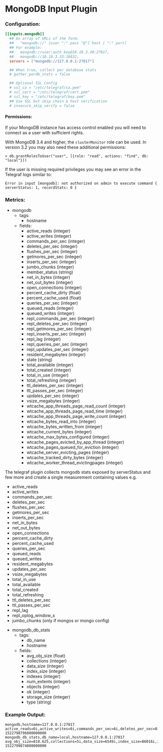 # MongoDB Input Plugin

### Configuration:

```toml
[[inputs.mongodb]]
  ## An array of URLs of the form:
  ##   "mongodb://" [user ":" pass "@"] host [ ":" port]
  ## For example:
  ##   mongodb://user:auth_key@10.10.3.30:27017,
  ##   mongodb://10.10.3.33:18832,
  servers = ["mongodb://127.0.0.1:27017"]

  ## When true, collect per database stats
  # gather_perdb_stats = false

  ## Optional SSL Config
  # ssl_ca = "/etc/telegraf/ca.pem"
  # ssl_cert = "/etc/telegraf/cert.pem"
  # ssl_key = "/etc/telegraf/key.pem"
  ## Use SSL but skip chain & host verification
  # insecure_skip_verify = false
```

#### Permissions:

If your MongoDB instance has access control enabled you will need to connect
as a user with sufficient rights.

With MongoDB 3.4 and higher, the `clusterMonitor` role can be used.  In
version 3.2 you may also need these additional permissions:
```
> db.grantRolesToUser("user", [{role: "read", actions: "find", db: "local"}])
```

If the user is missing required privileges you may see an error in the
Telegraf logs similar to:
```
Error in input [mongodb]: not authorized on admin to execute command { serverStatus: 1, recordStats: 0 }
```

### Metrics:

- mongodb
  - tags:
    - hostname
  - fields:
    - active_reads (integer)
    - active_writes (integer)
    - commands_per_sec (integer)
    - deletes_per_sec (integer)
    - flushes_per_sec (integer)
    - getmores_per_sec (integer)
    - inserts_per_sec (integer)
    - jumbo_chunks (integer)
    - member_status (string)
    - net_in_bytes (integer)
    - net_out_bytes (integer)
    - open_connections (integer)
    - percent_cache_dirty (float)
    - percent_cache_used (float)
    - queries_per_sec (integer)
    - queued_reads (integer)
    - queued_writes (integer)
    - repl_commands_per_sec (integer)
    - repl_deletes_per_sec (integer)
    - repl_getmores_per_sec (integer)
    - repl_inserts_per_sec (integer)
    - repl_lag (integer)
    - repl_queries_per_sec (integer)
    - repl_updates_per_sec (integer)
    - resident_megabytes (integer)
    - state (string)
    - total_available (integer)
    - total_created (integer)
    - total_in_use (integer)
    - total_refreshing (integer)
    - ttl_deletes_per_sec (integer)
    - ttl_passes_per_sec (integer)
    - updates_per_sec (integer)
    - vsize_megabytes (integer)
    - wtcache_app_threads_page_read_count (integer)
    - wtcache_app_threads_page_read_time (integer)
    - wtcache_app_threads_page_write_count (integer)
    - wtcache_bytes_read_into (integer)
    - wtcache_bytes_written_from (integer)
    - wtcache_current_bytes (integer)
    - wtcache_max_bytes_configured (integer)
    - wtcache_pages_evicted_by_app_thread (integer)
    - wtcache_pages_queued_for_eviction (integer)
    - wtcache_server_evicting_pages (integer)
    - wtcache_tracked_dirty_bytes (integer)
    - wtcache_worker_thread_evictingpages (integer)

The telegraf plugin collects mongodb stats exposed by serverStatus and few more
and create a single measurement containing values e.g.
 * active_reads
 * active_writes
 * commands_per_sec
 * deletes_per_sec
 * flushes_per_sec
 * getmores_per_sec
 * inserts_per_sec
 * net_in_bytes
 * net_out_bytes
 * open_connections
 * percent_cache_dirty
 * percent_cache_used
 * queries_per_sec
 * queued_reads
 * queued_writes
 * resident_megabytes
 * updates_per_sec
 * vsize_megabytes
 * total_in_use
 * total_available
 * total_created
 * total_refreshing
 * ttl_deletes_per_sec
 * ttl_passes_per_sec
 * repl_lag
 * repl_oplog_window_s
 * jumbo_chunks (only if mongos or mongo config)
- mongodb_db_stats
  - tags:
    - db_name
    - hostname
  - fields:
    - avg_obj_size (float)
    - collections (integer)
    - data_size (integer)
    - index_size (integer)
    - indexes (integer)
    - num_extents (integer)
    - objects (integer)
    - ok (integer)
    - storage_size (integer)
    - type (string)

### Example Output:
```
mongodb,hostname=127.0.0.1:27017 active_reads=0i,active_writes=0i,commands_per_sec=6i,deletes_per_sec=0i,flushes_per_sec=0i,getmores_per_sec=1i,inserts_per_sec=0i,jumbo_chunks=0i,member_status="PRI",net_in_bytes=851i,net_out_bytes=23904i,open_connections=6i,percent_cache_dirty=0,percent_cache_used=0,queries_per_sec=2i,queued_reads=0i,queued_writes=0i,repl_commands_per_sec=0i,repl_deletes_per_sec=0i,repl_getmores_per_sec=0i,repl_inserts_per_sec=0i,repl_lag=0i,repl_queries_per_sec=0i,repl_updates_per_sec=0i,resident_megabytes=67i,state="PRIMARY",total_available=0i,total_created=0i,total_in_use=0i,total_refreshing=0i,ttl_deletes_per_sec=0i,ttl_passes_per_sec=0i,updates_per_sec=0i,vsize_megabytes=729i,wtcache_app_threads_page_read_count=4i,wtcache_app_threads_page_read_time=18i,wtcache_app_threads_page_write_count=6i,wtcache_bytes_read_into=10075i,wtcache_bytes_written_from=115711i,wtcache_current_bytes=86038i,wtcache_max_bytes_configured=1073741824i,wtcache_pages_evicted_by_app_thread=0i,wtcache_pages_queued_for_eviction=0i,wtcache_server_evicting_pages=0i,wtcache_tracked_dirty_bytes=0i,wtcache_worker_thread_evictingpages=0i 1522798796000000000
mongodb_db_stats,db_name=local,hostname=127.0.0.1:27017 avg_obj_size=818.625,collections=5i,data_size=6549i,index_size=86016i,indexes=4i,num_extents=0i,objects=8i,ok=1i,storage_size=118784i,type="db_stat" 1522799074000000000
```
